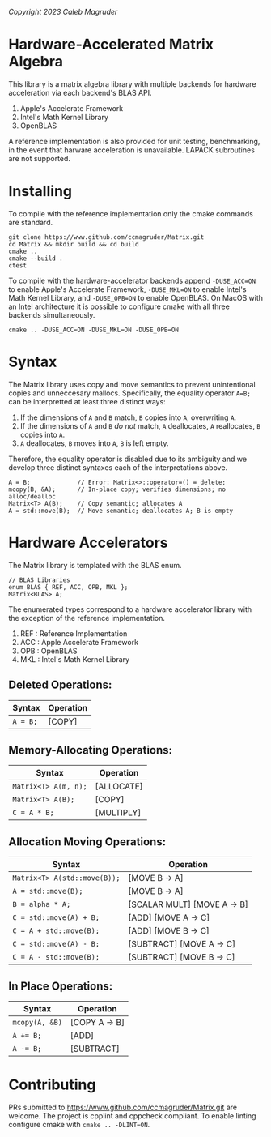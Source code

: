 _Copyright 2023 Caleb Magruder_

# Hardware-Accelerated Matrix Algebra

This library is a matrix algebra library with multiple backends for hardware acceleration via each backend's BLAS API.
1. Apple's Accelerate Framework
1. Intel's Math Kernel Library
1. OpenBLAS

A reference implementation is also provided for unit testing, benchmarking, in the event that harware acceleration is unavailable. LAPACK subroutines are not supported.

# Installing

To compile with the reference implementation only the cmake commands are standard.

```
git clone https://www.github.com/ccmagruder/Matrix.git
cd Matrix && mkdir build && cd build
cmake ..
cmake --build .
ctest
```

To compile with the hardware-accelerator backends append `-DUSE_ACC=ON` to enable Apple's Accelerate Framework, `-DUSE_MKL=ON` to enable Intel's Math Kernel Library, and `-DUSE_OPB=ON` to enable OpenBLAS. On MacOS with an Intel architecture it is possible to configure cmake with all three backends simultaneously.
```
cmake .. -DUSE_ACC=ON -DUSE_MKL=ON -DUSE_OPB=ON
```

# Syntax

The Matrix library uses copy and move semantics to prevent unintentional copies and unneccesary mallocs.
Specifically, the equality operator `A=B;` can be interpretted at least three distinct ways:
1. If the dimensions of `A` and `B` match, `B` copies into `A`, overwriting `A`.
1. If the dimensions of `A` and `B` _do not_ match, `A` deallocates, `A` reallocates, `B` copies into `A`. 
1. `A` deallocates, `B` moves into `A`, `B` is left empty.

Therefore, the equality operator is disabled due to its ambiguity and we develop three distinct syntaxes each of the interpretations above.
```
A = B;             // Error: Matrix<>::operator=() = delete;
mcopy(B, &A);      // In-place copy; verifies dimensions; no alloc/dealloc
Matrix<T> A(B);    // Copy semantic; allocates A
A = std::move(B);  // Move semantic; deallocates A; B is empty
```

# Hardware Accelerators

The Matrix library is templated with the BLAS enum.
```
// BLAS Libraries
enum BLAS { REF, ACC, OPB, MKL };
Matrix<BLAS> A;
```

The enumerated types correspond to a hardware accelerator library with the exception of the reference implementation.
1. REF : Reference Implementation
1. ACC : Apple Accelerate Framework
1. OPB : OpenBLAS
1. MKL : Intel's Math Kernel Library

## Deleted Operations:

| Syntax                   | Operation      |
| ------------------------ | -------------- |
| `A = B;`                 | [COPY]         |

## Memory-Allocating Operations:

| Syntax                   | Operation      |
| ------------------------ | -------------- |
| `Matrix<T> A(m, n);`     | [ALLOCATE]
| `Matrix<T> A(B);`        | [COPY]         |
| `C = A * B;`             | [MULTIPLY]     |

## Allocation Moving Operations:

| Syntax                       | Operation      |
| ---------------------------  | -------------- |
| `Matrix<T> A(std::move(B));` | [MOVE B -> A]  |
| `A = std::move(B);`          | [MOVE B -> A]  |
| `B = alpha * A;`             | [SCALAR MULT] [MOVE A -> B] |
| `C = std::move(A) + B;`      | [ADD] [MOVE A -> C] |
| `C = A + std::move(B);`      | [ADD] [MOVE B -> C] |
| `C = std::move(A) - B;`      | [SUBTRACT] [MOVE A -> C] |
| `C = A - std::move(B);`      | [SUBTRACT] [MOVE B -> C] |

## In Place Operations:

| Syntax                   | Operation      |
| ------------------------ | -------------- |
| `mcopy(A, &B)`           | [COPY A -> B]  |
| `A += B;`                | [ADD]          |
| `A -= B;`                | [SUBTRACT]     |

# Contributing

PRs submitted to https://www.github.com/ccmagruder/Matrix.git are welcome.
The project is cpplint and cppcheck compliant.
To enable linting configure cmake with `cmake .. -DLINT=ON`.
